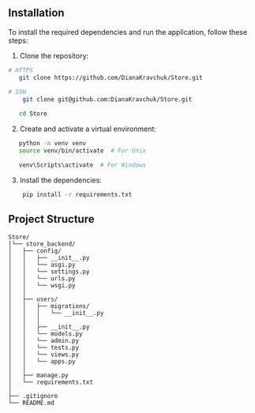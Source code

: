 ## Installation

To install the required dependencies and run the application, follow these steps:

1. Clone the repository:

```bash
# HTTPS
   git clone https://github.com/DianaKravchuk/Store.git
   
# SSH
    git clone git@github.com:DianaKravchuk/Store.git

   cd Store
```

2. Create and activate a virtual environment:

```bash
   python -m venv venv
   source venv/bin/activate  # For Unix

   venv\Scripts\activate  # For Windows
```

3. Install the dependencies:

```bash
    pip install -r requirements.txt
```

## Project Structure

```
Store/
│└── store_backend/
│   ├── config/ 
│   │   ├── __init__.py
│   │   └── asgi.py
│   │   └── settings.py
│   │   └── urls.py
│   │   └── wsgi.py
│   │
│   ├── users/
│   │   ├── migrations/
│   │   │   └── __init__.py
│   │   │
│   │   ├── __init__.py
│   │   └── models.py
│   │   └── admin.py
│   │   └── tests.py
│   │   └── views.py
│   │   └── apps.py
│   │
│   ├── manage.py
│   └── requirements.txt
│
├── .gitignore
└── README.md

```
